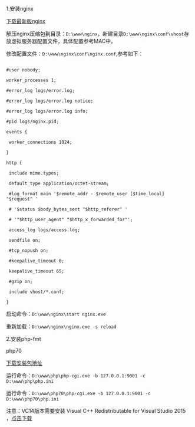 1.安装nginx

[下载最新版nginx](http://nginx.org/en/download.html)

解压nginx压缩包到目录：`D:\www\nginx`，新建目录`D:\www\nginx\conf\vhost`存放虚拟服务器配置文件，具体配置参考MAC中。

修改配置文件：`D:\www\nginx\conf\nginx.conf`,参考如下：

```SH

#user nobody;

worker_processes 1;

#error_log logs/error.log;

#error_log logs/error.log notice;

#error_log logs/error.log info;

#pid logs/nginx.pid;

events {

 worker_connections 1024;

}

http {

 include mime.types;

 default_type application/octet-stream;

 #log_format main '$remote_addr - $remote_user [$time_local] "$request" '

 # '$status $body_bytes_sent "$http_referer" '

 # '"$http_user_agent" "$http_x_forwarded_for"';

 access_log logs/access.log;

 sendfile on;

 #tcp_nopush on;

 #keepalive_timeout 0;

 keepalive_timeout 65;

 #gzip on;

 include vhost/*.conf;

}

```

启动命令：`D:\www\nginx\start nginx.exe`

重新加载：`D:\www\nginx\nginx.exe -s reload`

2.安装php-fmt

php70

[下载安装包地址](http://windows.php.net/download)

运行命令：`D:\www\php\php-cgi.exe -b 127.0.0.1:9001 -c D:\www\php\php.ini`

运行命令：`D:\www\php70\php-cgi.exe -b 127.0.0.1:9001 -c D:\www\php70\php.ini`

注意：VC14版本需要安装 Visual C++ Redistributable for Visual Studio 2015 ，[点击下载](http://www.microsoft.com/en-us/download/details.aspx?id=48145)

